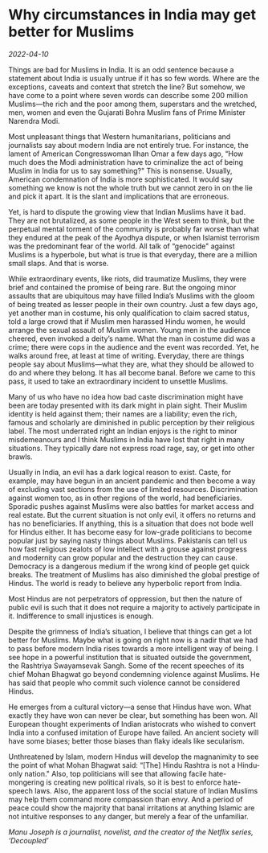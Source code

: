 # Why circumstances in India may get better for Muslims

*2022-04-10*

Things are bad for Muslims in India. It is an odd sentence because a
statement about India is usually untrue if it has so few words. Where
are the exceptions, caveats and context that stretch the line? But
somehow, we have come to a point where seven words can describe some 200
million Muslims—the rich and the poor among them, superstars and the
wretched, men, women and even the Gujarati Bohra Muslim fans of Prime
Minister Narendra Modi.

Most unpleasant things that Western humanitarians, politicians and
journalists say about modern India are not entirely true. For instance,
the lament of American Congresswoman Ilhan Omar a few days ago, “How
much does the Modi administration have to criminalize the act of being
Muslim in India for us to say something?" This is nonsense. Usually,
American condemnation of India is more sophisticated. It would say
something we know is not the whole truth but we cannot zero in on the
lie and pick it apart. It is the slant and implications that are
erroneous.

Yet, is hard to dispute the growing view that Indian Muslims have it
bad. They are not brutalized, as some people in the West seem to think,
but the perpetual mental torment of the community is probably far worse
than what they endured at the peak of the Ayodhya dispute, or when
Islamist terrorism was the predominant fear of the world. All talk of
“genocide" against Muslims is a hyperbole, but what is true is that
everyday, there are a million small slaps. And that is worse.

While extraordinary events, like riots, did traumatize Muslims, they
were brief and contained the promise of being rare. But the ongoing
minor assaults that are ubiquitous may have filled India’s Muslims with
the gloom of being treated as lesser people in their own country. Just a
few days ago, yet another man in costume, his only qualification to
claim sacred status, told a large crowd that if Muslim men harassed
Hindu women, he would arrange the sexual assault of Muslim women. Young
men in the audience cheered, even invoked a deity’s name. What the man
in costume did was a crime; there were cops in the audience and the
event was recorded. Yet, he walks around free, at least at time of
writing. Everyday, there are things people say about Muslims—what they
are, what they should be allowed to do and where they belong. It has all
become banal. Before we came to this pass, it used to take an
extraordinary incident to unsettle Muslims.

Many of us who have no idea how bad caste discrimination might have been
are today presented with its dark might in plain sight. Their Muslim
identity is held against them; their names are a liability; even the
rich, famous and scholarly are diminished in public perception by their
religious label. The most underrated right an Indian enjoys is the right
to minor misdemeanours and I think Muslims in India have lost that right
in many situations. They typically dare not express road rage, say, or
get into other brawls.

Usually in India, an evil has a dark logical reason to exist. Caste, for
example, may have begun in an ancient pandemic and then become a way of
excluding vast sections from the use of limited resources.
Discrimination against women too, as in other regions of the world, had
beneficiaries. Sporadic pushes against Muslims were also battles for
market access and real estate. But the current situation is not only
evil, it offers no returns and has no beneficiaries. If anything, this
is a situation that does not bode well for Hindus either. It has become
easy for low-grade politicians to become popular just by saying nasty
things about Muslims. Pakistanis can tell us how fast religious zealots
of low intellect with a grouse against progress and modernity can grow
popular and the destruction they can cause. Democracy is a dangerous
medium if the wrong kind of people get quick breaks. The treatment of
Muslims has also diminished the global prestige of Hindus. The world is
ready to believe any hyperbolic report from India.

Most Hindus are not perpetrators of oppression, but then the nature of
public evil is such that it does not require a majority to actively
participate in it. Indifference to small injustices is enough.

Despite the grimness of India’s situation, I believe that things can get
a lot better for Muslims. Maybe what is going on right now is a nadir
that we had to pass before modern India rises towards a more intelligent
way of being. I see hope in a powerful institution that is situated
outside the government, the Rashtriya Swayamsevak Sangh. Some of the
recent speeches of its chief Mohan Bhagwat go beyond condemning violence
against Muslims. He has said that people who commit such violence cannot
be considered Hindus.

He emerges from a cultural victory—a sense that Hindus have won. What
exactly they have won can never be clear, but something has been won.
All European thought experiments of Indian aristocrats who wished to
convert India into a confused imitation of Europe have failed. An
ancient society will have some biases; better those biases than flaky
ideals like secularism.

Unthreatened by Islam, modern Hindus will develop the magnanimity to see
the point of what Mohan Bhagwat said: “\[The\] Hindu Rashtra is not a
Hindu-only nation." Also, top politicians will see that allowing facile
hate-mongering is creating new political rivals, so it is best to
enforce hate-speech laws. Also, the apparent loss of the social stature
of Indian Muslims may help them command more compassion than envy. And a
period of peace could show the majority that banal irritations at
anything Islamic are not intuitive responses to any danger, but merely a
fear of the unfamiliar.

*Manu Joseph is a journalist, novelist, and the creator of the Netflix
series, ‘Decoupled’*
